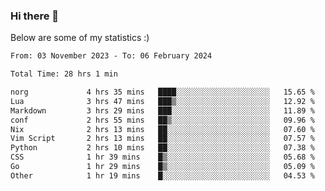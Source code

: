 ### Hi there 👋
Below are some of my statistics :)

<!--START_SECTION:waka-->

```txt
From: 03 November 2023 - To: 06 February 2024

Total Time: 28 hrs 1 min

norg             4 hrs 35 mins   ████░░░░░░░░░░░░░░░░░░░░░   15.65 %
Lua              3 hrs 47 mins   ███▒░░░░░░░░░░░░░░░░░░░░░   12.92 %
Markdown         3 hrs 29 mins   ███░░░░░░░░░░░░░░░░░░░░░░   11.89 %
conf             2 hrs 55 mins   ██▒░░░░░░░░░░░░░░░░░░░░░░   09.96 %
Nix              2 hrs 13 mins   ██░░░░░░░░░░░░░░░░░░░░░░░   07.60 %
Vim Script       2 hrs 13 mins   ██░░░░░░░░░░░░░░░░░░░░░░░   07.57 %
Python           2 hrs 10 mins   ██░░░░░░░░░░░░░░░░░░░░░░░   07.38 %
CSS              1 hr 39 mins    █▒░░░░░░░░░░░░░░░░░░░░░░░   05.68 %
Go               1 hr 29 mins    █▒░░░░░░░░░░░░░░░░░░░░░░░   05.09 %
Other            1 hr 19 mins    █░░░░░░░░░░░░░░░░░░░░░░░░   04.53 %
```

<!--END_SECTION:waka-->

<!--
**KlapenHz/KlapenHz** is a ✨ _special_ ✨ repository because its `README.md` (this file) appears on your GitHub profile.

Here are some ideas to get you started:

- 🔭 I’m currently working on ...
- 🌱 I’m currently learning ...
- 👯 I’m looking to collaborate on ...
- 🤔 I’m looking for help with ...
- 💬 Ask me about ...
- 📫 How to reach me: ...
- 😄 Pronouns: ...
- ⚡ Fun fact: ...
-->

